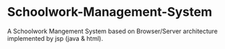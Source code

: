 # Schoolwork-Management-System
A Schoolwork Mangement System based on Browser/Server architecture  implemented by jsp (java &amp; html).

